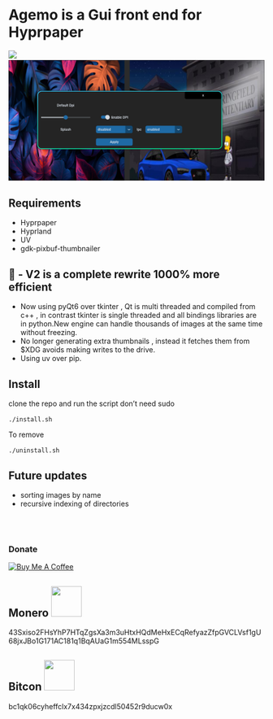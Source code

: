 # Agemo is a Gui front end for Hyprpaper

![](images/1.png)
![](images/2.png)

## Requirements

- Hyprpaper
- Hyprland
- UV
- gdk-pixbuf-thumbnailer

## 🚀 - V2 is a complete rewrite 1000% more efficient

- Now using pyQt6 over tkinter , Qt is multi threaded and compiled from c++ , in contrast tkinter is single threaded and all bindings libraries
  are in python.New engine can handle thousands of images at the same time without freezing.
- No longer generating extra thumbnails , instead it fetches them from $XDG avoids making writes to the drive.
- Using uv over pip.

## Install

clone the repo and run the script don’t need sudo

```
./install.sh
```

To remove
<br>

```
./uninstall.sh
```

## Future updates

- sorting images by name
- recursive indexing of directories

<br>
<br>

### Donate

<a href="https://www.buymeacoffee.com/acidburn" target="_blank"><img src="https://cdn.buymeacoffee.com/buttons/default-orange.png" alt="Buy Me A Coffee" height="41" width="174"></a>

## Monero <img src="https://www.getmonero.org/press-kit/symbols/monero-symbol-1280.png" width="60" height="60">

43Sxiso2FHsYhP7HTqZgsXa3m3uHtxHQdMeHxECqRefyazZfpGVCLVsf1gU68jxJBo1G171AC181q1BqAUaG1m554MLsspG

## Bitcon <img src="https://upload.wikimedia.org/wikipedia/commons/4/46/Bitcoin.svg" width="60" height="60">

bc1qk06cyheffclx7x434zpxjzcdl50452r9ducw0x
